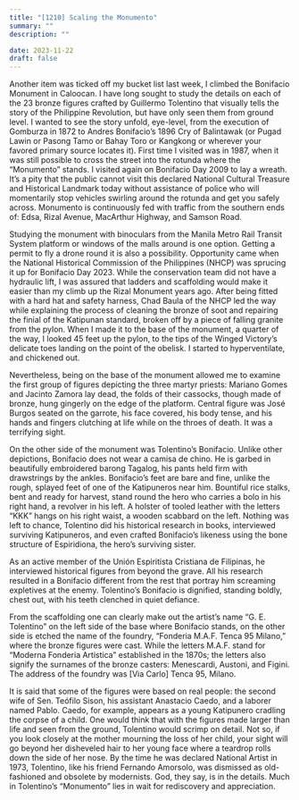 ```yaml
---
title: "[1210] Scaling the Monumento"
summary: ""
description: ""

date: 2023-11-22
draft: false
---
```


Another item was ticked off my bucket list last week, I climbed the Bonifacio Monument in Caloocan. I have long sought to study the details on each of the 23 bronze figures crafted by Guillermo Tolentino that visually tells the story of the Philippine Revolution, but have only seen them from ground level. I wanted to see the story unfold, eye-level, from the execution of Gomburza in 1872 to Andres Bonifacio’s 1896 Cry of Balintawak (or Pugad Lawin or Pasong Tamo or Bahay Toro or Kangkong or wherever your favored primary source locates it). First time I visited was in 1987, when it was still possible to cross the street into the rotunda where the “Monumento” stands. I visited again on Bonifacio Day 2009 to lay a wreath. It’s a pity that the public cannot visit this declared National Cultural Treasure and Historical Landmark today without assistance of police who will momentarily stop vehicles swirling around the rotunda and get you safely across. Monumento is continuously fed with traffic from the southern ends of: Edsa, Rizal Avenue, MacArthur Highway, and Samson Road.

Studying the monument with binoculars from the Manila Metro Rail Transit System platform or windows of the malls around is one option. Getting a permit to fly a drone round it is also a possibility. Opportunity came when the National Historical Commission of the Philippines (NHCP) was sprucing it up for Bonifacio Day 2023. While the conservation team did not have a hydraulic lift, I was assured that ladders and scaffolding would make it easier than my climb up the Rizal Monument years ago. After being fitted with a hard hat and safety harness, Chad Baula of the NHCP led the way while explaining the process of cleaning the bronze of soot and repairing the finial of the Katipunan standard, broken off by a piece of falling granite from the pylon. When I made it to the base of the monument, a quarter of the way, I looked 45 feet up the pylon, to the tips of the Winged Victory’s delicate toes landing on the point of the obelisk. I started to hyperventilate, and chickened out.

Nevertheless, being on the base of the monument allowed me to examine the first group of figures depicting the three martyr priests: Mariano Gomes and Jacinto Zamora lay dead, the folds of their cassocks, though made of bronze, hung gingerly on the edge of the platform. Central figure was José Burgos seated on the garrote, his face covered, his body tense, and his hands and fingers clutching at life while on the throes of death. It was a terrifying sight.

On the other side of the monument was Tolentino’s Bonifacio. Unlike other depictions, Bonifacio does not wear a camisa de chino. He is garbed in beautifully embroidered barong Tagalog, his pants held firm with drawstrings by the ankles. Bonifacio’s feet are bare and fine, unlike the rough, splayed feet of one of the Katipuneros near him. Bountiful rice stalks, bent and ready for harvest, stand round the hero who carries a bolo in his right hand, a revolver in his left. A holster of tooled leather with the letters “KKK” hangs on his right waist, a wooden scabbard on the left. Nothing was left to chance, Tolentino did his historical research in books, interviewed surviving Katipuneros, and even crafted Bonifacio’s likeness using the bone structure of Espiridiona, the hero’s surviving sister.

As an active member of the Unión Espiritista Cristiana de Filipinas, he interviewed historical figures from beyond the grave. All his research resulted in a Bonifacio different from the rest that portray him screaming expletives at the enemy. Tolentino’s Bonifacio is dignified, standing boldly, chest out, with his teeth clenched in quiet defiance.

From the scaffolding one can clearly make out the artist’s name “G. E. Tolentino” on the left side of the base where Bonifacio stands, on the other side is etched the name of the foundry, “Fonderia M.A.F. Tenca 95 Milano,” where the bronze figures were cast. While the letters M.A.F. stand for “Moderna Fonderia Artistica” established in the 1870s; the letters also signify the surnames of the bronze casters: Menescardi, Austoni, and Figini. The address of the foundry was [Via Carlo] Tenca 95, Milano.

It is said that some of the figures were based on real people: the second wife of Sen. Teófilo Sison, his assistant Anastacio Caedo, and a laborer named Pablo. Caedo, for example, appears as a young Katipunero cradling the corpse of a child. One would think that with the figures made larger than life and seen from the ground, Tolentino would scrimp on detail. Not so, if you look closely at the mother mourning the loss of her child, your sight will go beyond her disheveled hair to her young face where a teardrop rolls down the side of her nose. By the time he was declared National Artist in 1973, Tolentino, like his friend Fernando Amorsolo, was dismissed as old-fashioned and obsolete by modernists. God, they say, is in the details. Much in Tolentino’s “Monumento” lies in wait for rediscovery and appreciation.
